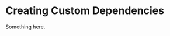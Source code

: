 [title]: # (Creating Custom Dependencies)
[tags]: # (XXX)
[priority]: # (2984)
# Creating Custom Dependencies
Something here.
